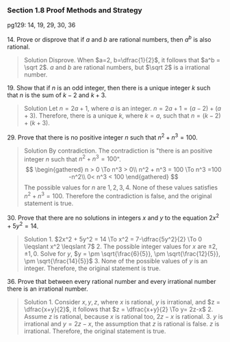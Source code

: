 ### Section 1.8 Proof Methods and Strategy
pg129: 14, 19, 29, 30, 36

14\. Prove or disprove that if $a$ and $b$ are rational numbers, then $a^b$ is also rational.
>Solution
Disprove. When $a=2, b=\dfrac{1}{2}$, it follows that $a^b = \sqrt 2$. $a$ and $b$ are rational numbers, but $\sqrt 2$ is a irrational number.

19\. Show that if $n$ is an odd integer, then there is a unique integer $k$ such that $n$ is the sum of $k-2$ and $k + 3$.
>Solution
Let $n = 2a+1$, where $a$ is an integer. $n=2a+1 = (a-2) + (a+3)$. Therefore, there is a unique $k$, where $k=a$, such that $n=(k-2) + (k+3)$.

29\. Prove that there is no positive integer $n$ such that $n^2 + n^3 = 100$.
>Solution
By contradiction. The contradiction is "there is an positive integer $n$ such that $n^2 + n^3 = 100$".
$$
\begin{gathered}
n > 0 \To n^3 > 0\\
n^2 + n^3 = 100 \To n^3 =100 -n^2\\
0< n^3 < 100
\end{gathered}
$$
The possible values for $n$ are $1, 2, 3, 4$. None of these values satisfies $n^2 + n^3 = 100$.
Therefore the contradiction is false, and the original statement is true.

30\. Prove that there are no solutions in integers $x$ and $y$ to the equation $2x^2 + 5y^2 = 14$.
>Solution
1\. $2x^2 + 5y^2 = 14 \To  x^2 = 7-\dfrac{5y^2}{2} \To 0 \leqslant x^2 \leqslant 7$
2\. The possible integer values for $x$ are $\pm 2, \pm 1, 0$. Solve for $y$, $y = \pm \sqrt{\frac{6}{5}}, \pm \sqrt{\frac{12}{5}}, \pm \sqrt{\frac{14}{5}}$
3\. None of the possible values of $y$ is an integer.
Therefore, the original statement is true.

36\. Prove that between every rational number and every irrational number there is an irrational number.
>Solution
1\. Consider $x, y, z$, where $x$ is rational, $y$ is irrational, and $z = \dfrac{x+y}{2}$, it follows that $z = \dfrac{x+y}{2} \To y= 2z-x$
2\. Assume $z$ is rational, because $x$ is rational too, $2z-x$ is rational.
3\. $y$ is irrational and $y = 2z-x$, the assumption that $z$ is rational is false. $z$ is irrational.
Therefore, the original statement is true.
